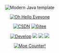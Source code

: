 
<div id="title" align=center>

![Modern Java template][github-sub-title:img]

[![Oh Hello Eveyone](https://github-readme-stats.vercel.app/api?username=zxbdzh&show_icons=true&theme=tokyonight)](https://space.bilibili.com/106360063)

[![CSDN](https://img.shields.io/badge/CSDN-%E7%B4%94%E5%86%AB-green)](https://blog.zxbdwy.online)
[![Gitee](https://img.shields.io/badge/Gitee-Xeubad-red)](https://gitee.com/zxbdzh)

[![Develop](https://img.shields.io/badge/code-Develop-blue)](https://en.wikipedia.org/wiki/Software_development) 
![](https://img.shields.io/badge/每日-雀巢-green) 
![](https://img.shields.io/badge/状态-dead-red) 
![](https://img.shields.io/badge/性别-男-red)

</div>

<p align="center">
  <a href="https://github.com/zxbdzh/" target="_blank">
    <img alt="Moe Counter!" src="https://count.getloli.com/@Moe-counter.github?name=zxbdzh.github&theme=booru-lewd&padding=7&offset=0&align=top&scale=1&pixelated=1&darkmode=auto">
  </a>
</p>

[github-sub-title:img]: https://readme-typing-svg.herokuapp.com/?font=Segoe+Script&center=true&lines=zxbdzh
